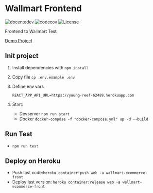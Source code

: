 # Wallmart Frontend

[![docentedev](https://circleci.com/gh/docentedev/wallmart-frontend/tree/main.svg?style=svg)](https://circleci.com/gh/docentedev/wallmart-frontend)
[![codecov](https://codecov.io/gh/docentedev/wallmart-frontend/branch/main/graph/badge.svg?token=KMAHZ7P48O)](https://codecov.io/gh/docentedev/wallmart-frontend)
[![License](https://img.shields.io/badge/license-MIT-blue.svg)](LICENSE)

Frontend to Wallmart Test

[Demo Project](https://wallmart-ecommerce-front.herokuapp.com/)

## Init project

1. Install dependencies with `npm install`
2. Copy file `cp .env.example .env`
3. Define env vars

   ```env
   REACT_APP_API_URL=https://young-reef-62489.herokuapp.com
   ```

4. Start:
   - Devserver `npm run start`
   - Docker `docker-compose -f "docker-compose.yml" up -d --build`

## Run Test

- `npm run test`

## Deploy on Heroku

- Push last code:`heroku container:push web -a wallmart-ecommerce-front`
- Deploy last version: `heroku container:release web -a wallmart-ecommerce-front`
